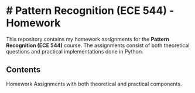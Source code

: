 # # Pattern Recognition (ECE 544) - Homework

This repository contains my homework assignments for the **Pattern Recognition (ECE 544)** course. The assignments consist of both theoretical questions and practical implementations done in Python.

## Contents

 Homework Assignments with both theoretical and practical components.
